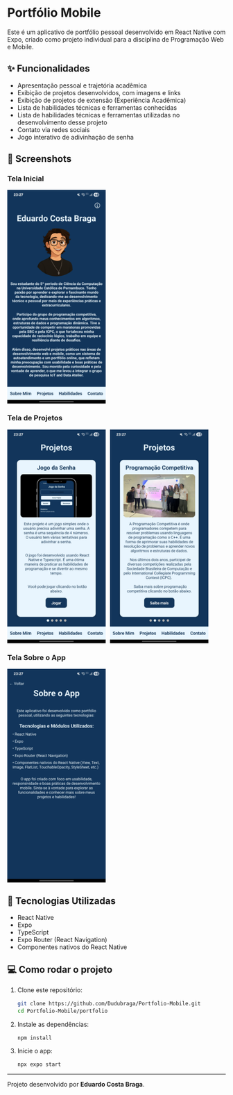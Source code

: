 # Portfólio Mobile

Este é um aplicativo de portfólio pessoal desenvolvido em React Native com Expo, criado como projeto individual para a disciplina de Programação Web e Mobile.

## ✨ Funcionalidades

- Apresentação pessoal e trajetória acadêmica
- Exibição de projetos desenvolvidos, com imagens e links
- Exibição de projetos de extensão (Experiência Acadêmica)
- Lista de habilidades técnicas e ferramentas conhecidas
- Lista de habilidades técnicas e ferramentas utilizadas no desenvolvimento desse projeto
- Contato via redes sociais
- Jogo interativo de adivinhação de senha

## 📱 Screenshots

### Tela Inicial
<div style="display: flex; gap: 10px;">
  <img src="images/screenshot_home.jpg" alt="Home" width="45%"/>
</div>

### Tela de Projetos
<div style="display: flex; gap: 10px;">
  <img src="images/screenshot_projetos_1.jpg" alt="Projetos 1" width="45%"/>
  <img src="images/screenshot_projetos_2.jpg" alt="Projetos 2" width="45%"/>
</div>

### Tela Sobre o App
<div style="display: flex; gap: 10px;">
  <img src="images/screenshot_sobre.jpg" alt="Home" width="45%"/>
</div>

## 🚀 Tecnologias Utilizadas

- React Native
- Expo
- TypeScript
- Expo Router (React Navigation)
- Componentes nativos do React Native

## 💻 Como rodar o projeto

1. Clone este repositório:
   ```bash
   git clone https://github.com/Dudubraga/Portfolio-Mobile.git
   cd Portfolio-Mobile/portfolio
   ```

2. Instale as dependências:
   ```bash
   npm install
   ```

3. Inicie o app:
   ```bash
   npx expo start
   ```
---

Projeto desenvolvido por **Eduardo Costa Braga**.